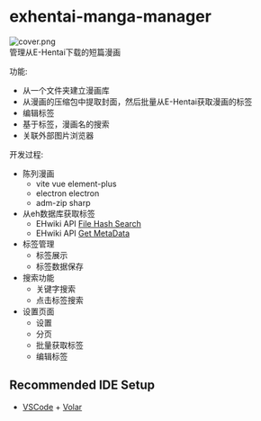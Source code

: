# exhentai-manga-manager

![cover.png](https://raw.githubusercontent.com/SchneeHertz/exhentai-manga-manager/master/cover.png)  
管理从E-Hentai下载的短篇漫画

功能:
- 从一个文件夹建立漫画库
- 从漫画的压缩包中提取封面，然后批量从E-Hentai获取漫画的标签
- 编辑标签
- 基于标签，漫画名的搜索
- 关联外部图片浏览器


开发过程:
- 陈列漫画
  - vite vue element-plus
  - electron electron
  - adm-zip sharp
- 从eh数据库获取标签
  - EHwiki API [File Hash Search](https://e-hentai.org/?f_shash=SHA1_Hash)
  - EHwiki API [Get MetaData](https://api.e-hentai.org/api.php)
- 标签管理
  - 标签展示
  - 标签数据保存
- 搜索功能
  - 关键字搜索
  - 点击标签搜索
- 设置页面
  - 设置
  - 分页
  - 批量获取标签
  - 编辑标签

## Recommended IDE Setup

- [VSCode](https://code.visualstudio.com/) + [Volar](https://marketplace.visualstudio.com/items?itemName=johnsoncodehk.volar)
